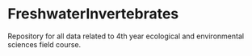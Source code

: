 # FreshwaterInvertebrates
Repository for all data related to 4th year ecological and environmental sciences field course.
